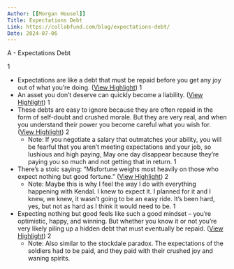```yaml
---
Author: [[Morgan Housel]]
Title: Expectations Debt
Link: https://collabfund.com/blog/expectations-debt/
Date: 2024-07-06
---
```

A - Expectations Debt

1
- Expectations are like a debt that must be repaid before you get any joy out of what you’re doing. ([View Highlight](https://read.readwise.io/read/01h1jv04xmbjf534fy81xp55hb))
1
- An asset you don’t deserve can quickly become a liability. ([View Highlight](https://read.readwise.io/read/01h1jv26cxwnnz9svb5tfw62ex))
1
- These debts are easy to ignore because they are often repaid in the form of self-doubt and crushed morale. But they are very real, and when you understand their power you become careful what you wish for. ([View Highlight](https://read.readwise.io/read/01h1jv2qgecg6jvawfa3pz2v4z))
2
    - Note: If you negotiate a salary that outmatches your ability, you will be fearful that you aren’t meeting expectations and your job, so lushious and high paying, May one day disappear because they’re paying you so much and not getting that in return.
1
- There’s a stoic saying: “Misfortune weighs most heavily on those who expect nothing but good fortune.” ([View Highlight](https://read.readwise.io/read/01h1jv5582qfb3gfqcz45jqfxs))
2
    - Note: Maybe this is why I feel the way I do with everything happening with Kendal. I knew to expect it. I planned for it and I knew, we knew, it wasn’t going to be an easy ride. It’s been hard, yes, but not as hard as I think it would need to be.
1
- Expecting nothing but good feels like such a good mindset – you’re optimistic, happy, and winning. But whether you know it or not you’re very likely piling up a hidden debt that must eventually be repaid. ([View Highlight](https://read.readwise.io/read/01h1jv8wmpcanrbgx21rcgcha7))
2
    - Note: Also similar to the stockdale paradox. The expectations of the soldiers had to be paid, and they paid with their crushed joy and waning spirits.

